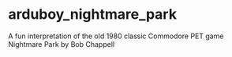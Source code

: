 # arduboy_nightmare_park

A fun interpretation of the old 1980 classic Commodore PET game Nightmare Park by Bob Chappell
